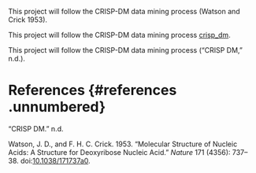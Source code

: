 <!--
pandoc tmp_reference.md -t markdown - -filter pandoc-citeproc
-->
<!--
https://pandoc.org/MANUAL.html#extension-yaml_metadata_block
-->
This project will follow the CRISP-DM data mining process (Watson and
Crick 1953).

This project will follow the CRISP-DM data mining process
[crisp\_dm](https://en.wikipedia.org/wiki/Cross-industry_standard_process_for_data_mining "CRISP DM").

This project will follow the CRISP-DM data mining process (“CRISP DM,”
n.d.).

<!--
[@crispDmWiki]: https://en.wikipedia.org/wiki/Cross-industry_standard_process_for_data_mining "CRISP DM"
-->
References {#references .unnumbered}
==========

“CRISP DM.” n.d.

Watson, J. D., and F. H. C. Crick. 1953. “Molecular Structure of Nucleic
Acids: A Structure for Deoxyribose Nucleic Acid.” *Nature* 171 (4356):
737–38. doi:[10.1038/171737a0](https://doi.org/10.1038/171737a0).


